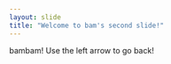 ```yaml
---
layout: slide
title: "Welcome to bam's second slide!" 
---
```

bambam!
Use the left arrow to go back!
